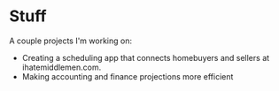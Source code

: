 # Stuff

A couple projects I'm working on:

- Creating a scheduling app that connects homebuyers and sellers at ihatemiddlemen.com.
- Making accounting and finance projections more efficient

